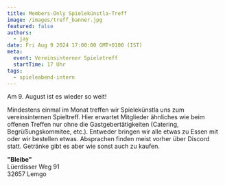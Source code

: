 ```yaml
---
title: Members-Only Spielekünstla-Treff
image: /images/treff_banner.jpg
featured: false
authors:
  - jay
date: Fri Aug 9 2024 17:00:00 GMT+0100 (IST)
meta:
  event: Vereinsinterner Spieletreff
  startTime: 17 Uhr
tags:
  - spieleabend-intern
---
```


Am 9. August ist es wieder so weit!

Mindestens einmal im Monat treffen wir Spielekünstla uns zum vereinsinternen Spieltreff. Hier erwartet Mitglieder ähnliches wie beim offenen Treffen nur ohne die Gastgebertätigkeiten (Catering, Begrüẞungskommitee, etc.). Entweder bringen wir alle etwas zu Essen mit oder wir bestellen etwas. Absprachen finden meist vorher über Discord statt. Getränke gibt es aber wie sonst auch zu kaufen.


__"Bleibe"__<br>
Lüerdisser Weg 91<br>
32657 Lemgo
